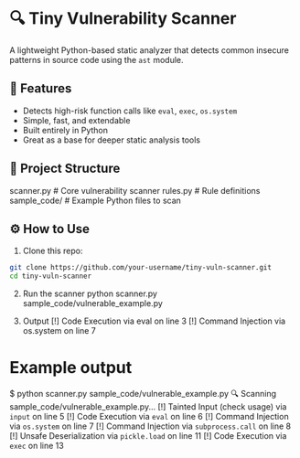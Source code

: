# 🔍 Tiny Vulnerability Scanner

A lightweight Python-based static analyzer that detects common insecure patterns in source code using the `ast` module.

## 🚀 Features
- Detects high-risk function calls like `eval`, `exec`, `os.system`
- Simple, fast, and extendable
- Built entirely in Python
- Great as a base for deeper static analysis tools

## 📂 Project Structure
scanner.py # Core vulnerability 
scanner rules.py # Rule definitions 
sample_code/ # Example Python files to scan


## ⚙️ How to Use

1. Clone this repo:
```bash
git clone https://github.com/your-username/tiny-vuln-scanner.git
cd tiny-vuln-scanner
```
2. Run the scanner
python scanner.py sample_code/vulnerable_example.py

3. Output
[!] Code Execution via eval on line 3
[!] Command Injection via os.system on line 7

# Example output
$ python scanner.py sample_code/vulnerable_example.py
🔍 Scanning sample_code/vulnerable_example.py...
[!] Tainted Input (check usage) via `input` on line 5
[!] Code Execution via `eval` on line 6
[!] Command Injection via `os.system` on line 7
[!] Command Injection via `subprocess.call` on line 8
[!] Unsafe Deserialization via `pickle.load` on line 11
[!] Code Execution via `exec` on line 13
